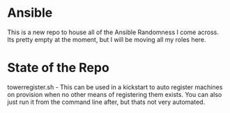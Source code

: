 # Ansible 
This is a new repo to house all of the Ansible Randomness I come across. Its pretty empty at the moment, but I will be moving all my roles here. 

# State of the Repo
towerregister.sh - This can be used in a kickstart to auto register machines on provision when no other means of registering them exists. You can also just run it from the command line after, but thats not very automated. 

